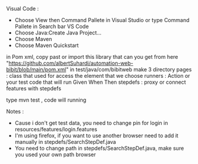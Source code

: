 Visual Code : 
- Choose View then Command Pallete in Visual Studio or type Command Pallete in Search bar VS Code
- Choose Java:Create Java Project...
- Choose Maven 
- Choose Maven Quickstart

in Pom xml, copy past or import this library that can you get from here "https://github.com/albertSuhardi/automation-web-bibit/blob/main/pom.xml"
in test/java/com/bibitweb make 3 directory 
pages    : class that used for access the element that we choose 
runners  : Action or your test code that will run Given When Then
stepdefs : proxy or connect features with stepdefs

type mvn test , code will running

Notes : 
- Cause i don't get test data, you need to change pin for login in resources/features/login.features
- I'm using firefox, if you want to use another browser need to add it manually in stepdefs/SearchStepDef.java
- You need to change path in stepdefs/SearchStepDef.java, make sure you used your own path browser